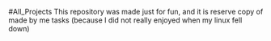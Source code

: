 #All_Projects 
This repository was made just for fun, and it is reserve copy of made by me tasks (because I did not really enjoyed when my linux fell down)